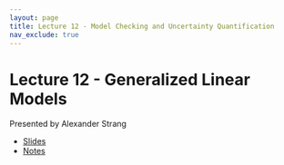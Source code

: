 ```yaml
---
layout: page
title: Lecture 12 - Model Checking and Uncertainty Quantification
nav_exclude: true
---
```


# Lecture 12 - Generalized Linear Models

Presented by Alexander Strang

- [Slides](https://docs.google.com/presentation/d/1J8Xf_yKKD1qYp3QkJUwTREU5rsO284fpcTLsetkdQqg/edit?usp=sharing) 
- [Notes](https://drive.google.com/file/d/1MvU9UwQ68X_2Zu84h7I30rviTMtKIk39/view?usp=sharing) 

